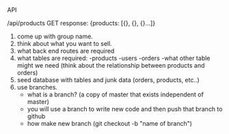 API

/api/products GET
response: {products: [{}, {}, {}...]}

1. come up with group name.
2. think about what you want to sell.
3. what back end routes are required
4. what tables are required:
   -products
   -users
   -orders
   -what other table might we need (think about the relationship between products and orders)
5. seed database with tables and junk data (orders, products, etc..)
6. use branches.
   - what is a branch? (a copy of master that exists independent of master)
   - you will use a branch to write new code and then push that branch to github
   - how make new branch (git checkout -b "name of branch")
